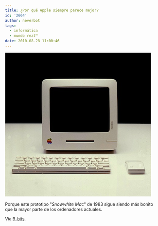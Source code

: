 ```yaml
---
title: ¿Por qué Apple siempre parece mejor?
id: '2664'
author: neverbot
tags:
  - informática
  - mundo real™
date: 2010-08-28 11:00:46
---
```


![201008281059.jpg](./por-que-apple-siempre-parece-mejor/201008281059.jpg)

Porque este prototipo "_Snowwhite Mac_" de 1983 sigue siendo más bonito que la mayor parte de los ordenadores actuales.

Vía [9-bits](http://9-bits.com/post/461562729/snowwhite-mac-1983).